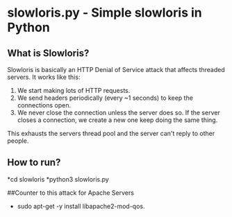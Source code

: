 # slowloris.py - Simple slowloris in Python

## What is Slowloris?
Slowloris is basically an HTTP Denial of Service attack that affects threaded servers. It works like this:

1. We start making lots of HTTP requests.
2. We send headers periodically (every ~1 seconds) to keep the connections open.
3. We never close the connection unless the server does so. If the server closes a connection, we create a new one keep doing the same thing.

This exhausts the servers thread pool and the server can't reply to other people.

## How to run?
 *cd slowloris
 *python3 slowloris.py

##Counter to this attack for Apache Servers
* sudo apt-get -y install libapache2-mod-qos.
